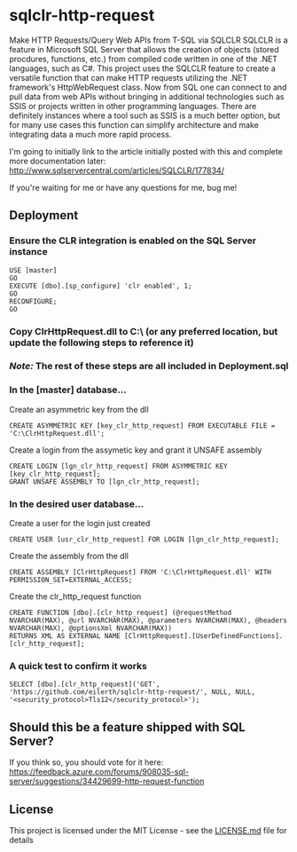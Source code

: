 # sqlclr-http-request

Make HTTP Requests/Query Web APIs from T-SQL via SQLCLR
SQLCLR is a feature in Microsoft SQL Server that allows the creation of objects (stored procdures, functions, etc.) from compiled code written in one of the .NET languages, such as C#. This project uses the SQLCLR feature to create a versatile function that can make HTTP requests utilizing the .NET framework's HttpWebRequest class. Now from SQL one can connect to and pull data from web APIs without bringing in additional technologies such as SSIS or projects written in other programming languages. There are definitely instances where a tool such as SSIS is a much better option, but for many use cases this function can simplify architecture and make integrating data a much more rapid process.

I'm going to initially link to the article initially posted with this and complete more documentation later:
http://www.sqlservercentral.com/articles/SQLCLR/177834/

If you're waiting for me or have any questions for me, bug me!

## Deployment

### Ensure the CLR integration is enabled on the SQL Server instance
```
USE [master]
GO
EXECUTE [dbo].[sp_configure] 'clr enabled', 1;
GO
RECONFIGURE;
GO
```

### Copy ClrHttpRequest.dll to C:\ (or any preferred location, but update the following steps to reference it)

### *Note:* The rest of these steps are all included in Deployment.sql

### In the [master] database...

Create an asymmetric key from the dll
```
CREATE ASYMMETRIC KEY [key_clr_http_request] FROM EXECUTABLE FILE = 'C:\ClrHttpRequest.dll';
```

Create a login from the assymetic key and grant it UNSAFE assembly
```
CREATE LOGIN [lgn_clr_http_request] FROM ASYMMETRIC KEY [key_clr_http_request];
GRANT UNSAFE ASSEMBLY TO [lgn_clr_http_request];
```

### In the desired user database...
Create a user for the login just created
```
CREATE USER [usr_clr_http_request] FOR LOGIN [lgn_clr_http_request];
```

Create the assembly from the dll
```
CREATE ASSEMBLY [ClrHttpRequest] FROM 'C:\ClrHttpRequest.dll' WITH PERMISSION_SET=EXTERNAL_ACCESS;
```

Create the clr_http_request function
```
CREATE FUNCTION [dbo].[clr_http_request] (@requestMethod NVARCHAR(MAX), @url NVARCHAR(MAX), @parameters NVARCHAR(MAX), @headers NVARCHAR(MAX), @optionsXml NVARCHAR(MAX))
RETURNS XML AS EXTERNAL NAME [ClrHttpRequest].[UserDefinedFunctions].[clr_http_request];
```

### A quick test to confirm it works
```
SELECT [dbo].[clr_http_request]('GET', 'https://github.com/eilerth/sqlclr-http-request/', NULL, NULL, '<security_protocol>Tls12</security_protocol>');
```

## Should this be a feature shipped with SQL Server?

If you think so, you should vote for it here: https://feedback.azure.com/forums/908035-sql-server/suggestions/34429699-http-request-function

## License

This project is licensed under the MIT License - see the [LICENSE.md](LICENSE.md) file for details
